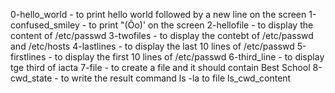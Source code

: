 0-hello_world - to print hello world followed by a new line on the screen
1-confused_smiley - to print "(Ôo)' on the screen
2-hellofile - to display the content of /etc/passwd
3-twofiles - to display the contebt of /etc/passwd and /etc/hosts
4-lastlines - to display the last 10 lines of /etc/passwd
5-firstlines - to display the first 10 lines of /etc/passwd
6-third_line - to display tge third of iacta
7-file - to create a file and it should contain Best School
8-cwd_state - to write the result command ls -la to file ls_cwd_content
